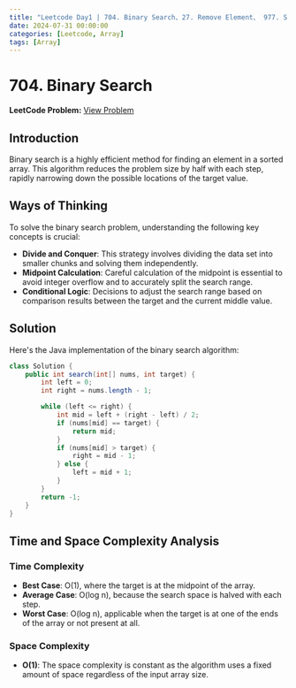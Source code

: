 ```yaml
---
title: "Leetcode Day1 | 704. Binary Search、27. Remove Element、 977. Squares of a Sorted Array "
date: 2024-07-31 00:00:00
categories: [Leetcode, Array]
tags: [Array]
---
```

# 704. Binary Search

**LeetCode Problem:** [View Problem](https://leetcode.com/problems/binary-search)

## Introduction
Binary search is a highly efficient method for finding an element in a sorted array. This algorithm reduces the problem size by half with each step, rapidly narrowing down the possible locations of the target value.

## Ways of Thinking
To solve the binary search problem, understanding the following key concepts is crucial:
- **Divide and Conquer**: This strategy involves dividing the data set into smaller chunks and solving them independently.
- **Midpoint Calculation**: Careful calculation of the midpoint is essential to avoid integer overflow and to accurately split the search range.
- **Conditional Logic**: Decisions to adjust the search range based on comparison results between the target and the current middle value.

## Solution
Here's the Java implementation of the binary search algorithm:

```java
class Solution {
    public int search(int[] nums, int target) {
        int left = 0;
        int right = nums.length - 1;

        while (left <= right) {
            int mid = left + (right - left) / 2;
            if (nums[mid] == target) {
                return mid;
            }
            if (nums[mid] > target) {
                right = mid - 1;
            } else {
                left = mid + 1;
            }
        }
        return -1;
    }
}
```

## Time and Space Complexity Analysis

### Time Complexity
- **Best Case**: O(1), where the target is at the midpoint of the array.
- **Average Case**: O(log n), because the search space is halved with each step.
- **Worst Case**: O(log n), applicable when the target is at one of the ends of the array or not present at all.

### Space Complexity
- **O(1)**: The space complexity is constant as the algorithm uses a fixed amount of space regardless of the input array size.



